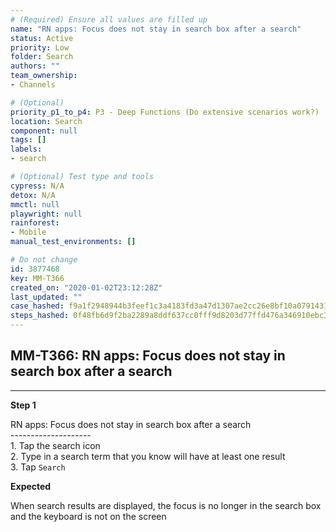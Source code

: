 ```yaml
---
# (Required) Ensure all values are filled up
name: "RN apps: Focus does not stay in search box after a search"
status: Active
priority: Low
folder: Search
authors: ""
team_ownership: 
- Channels

# (Optional)
priority_p1_to_p4: P3 - Deep Functions (Do extensive scenarios work?)
location: Search
component: null
tags: []
labels: 
- search

# (Optional) Test type and tools
cypress: N/A
detox: N/A
mmctl: null
playwright: null
rainforest: 
- Mobile
manual_test_environments: []

# Do not change
id: 3877468
key: MM-T366
created_on: "2020-01-02T23:12:28Z"
last_updated: ""
case_hashed: f9a1f2948944b3feef1c3a4183fd3a47d1307ae2cc26e8bf10a079143108c570845b5b82809c3651fbda020b97f895e5
steps_hashed: 0f48fb6d9f2ba2289a8ddf637cc0fff9d8203d77ffd476a346910ebc309e60079c2ca4bf948cd69635774c60f63c1594
---
```


<!-- (Auto-generated) Based on frontmatter's "key" and "name" -->

## MM-T366: RN apps: Focus does not stay in search box after a search

---

**Step 1**

RN apps: Focus does not stay in search box after a search\
\--------------------\
1\. Tap the search icon\
2\. Type in a search term that you know will have at least one result\
3\. Tap `Search`

**Expected**

When search results are displayed, the focus is no longer in the search box and the keyboard is not on the screen
